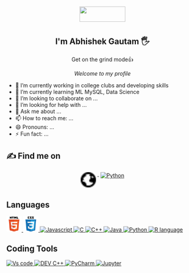 <h1 align="center"><img src="https://pa1.narvii.com/6546/2c324c2269e27c0f3cbfcd0e758896a03ba18737_hq.gif" width="120" height="40"></h1>
<h2 align="center">I'm Abhishek Gautam 🖐</h2>

<p align="center">Get on the grind mode👍</p>
<p align="center"><i>Welcome to my profile</i></p>

- 🔭 I’m currently working in college clubs and developing skills
- 🌱 I’m currently learning ML MySQL, Data Science
- 👯 I’m looking to collaborate on ...
- 🤔 I’m looking for help with ...
- 💬 Ask me about ...
- 📫 How to reach me: ...
- 😄 Pronouns: ...
- ⚡ Fun fact: ...

## ✍ Find me on
<p align="center">
 <a href="https://github.com/abhishek-220/" target="_blank" rel="noopener noreferrer"> <img src="https://raw.githubusercontent.com/iconic/open-iconic/master/svg/globe.svg" alt="Python" height="40" style="vertical-align:top; margin:4px"> </a>
 <a href="mailto:seigrain5676@gmail.com"> <img src="https://cdn.jsdelivr.net/npm/simple-icons@v3/icons/gmail.svg" alt="Python" height="40" style="vertical-align:top; margin:4px"></a>
</p>




## Languages
<p align="left">
 <a href="https://html.com/">
  <img src="https://raw.githubusercontent.com/devicons/devicon/master/icons/html5/html5-original-wordmark.svg" alt="Html" width="40" height="40">
 </a>
  <a href="https://www.w3schools.com/w3css/defaulT.asp">
  <img src="https://raw.githubusercontent.com/devicons/devicon/master/icons/css3/css3-original-wordmark.svg" alt="CSS" width="40" height="40">
 </a>
  </a>
   <a href="https://www.learn-js.org/">
  <img src="https://seeklogo.com/images/J/javascript-logo-E967E87D74-seeklogo.com.png" alt="Javascript" width="40" height="40">
 </a>
  <a href="https://www.cprogramming.com/">
  <img src="https://upload.wikimedia.org/wikipedia/commons/1/19/C_Logo.png" alt="C" width="40" height="40">
 </a>
  <a href="https://www.w3schools.com/CPP/default.asp">
  <img src="https://upload.wikimedia.org/wikipedia/commons/thumb/1/18/ISO_C%2B%2B_Logo.svg/306px-ISO_C%2B%2B_Logo.svg.png" alt="C++" width="40" height="40">
 </a>
   <a href="https://www.w3schools.com/java/default.asp">
  <img src="https://www.vectorlogo.zone/logos/java/java-vertical.svg" alt="Java" width="40" height="40">
 </a>
  </a>
   <a href="https://www.python.org">
  <img src="https://seeklogo.com/images/P/python-logo-A32636CAA3-seeklogo.com.png" alt="Python" width="40" height="40">
 </a>
   <a href="https://www.w3schools.com/r/default.asp">
  <img src="https://upload.wikimedia.org/wikipedia/commons/thumb/1/1b/R_logo.svg/724px-R_logo.svg.png" alt="R language" width="40" height="40">
 </a>
 </p>
 
 
 ## Coding Tools
 <p align="left">
 <a href="https://code.visualstudio.com/">
  <img src="https://upload.wikimedia.org/wikipedia/commons/thumb/9/9a/Visual_Studio_Code_1.35_icon.svg/512px-Visual_Studio_Code_1.35_icon.svg.png" alt="Vs code" width="40" height="40>
 </a>
  <a href="https://sourceforge.net/projects/orwelldevcpp/">
  <img src="https://www.freeiconspng.com/thumbs/c-logo-icon/dev-visual-c-plus-plus-logo-icon-11.png" alt="DEV C++" width="40" height="40>
 </a>
   <a href="https://www.jetbrains.com/pycharm/">
  <img src="https://upload.wikimedia.org/wikipedia/commons/thumb/1/1d/PyCharm_Icon.svg/512px-PyCharm_Icon.svg.png" alt="PyCharm" width="40" height="40>
 </a>
  </a>
   <a href="https://jupyter.org/">
  <img src="https://upload.wikimedia.org/wikipedia/commons/thumb/3/38/Jupyter_logo.svg/44px-Jupyter_logo.svg.png" alt="Jupyter" width="40" height="40>
 </a>      
 <a href="https://www.eclipse.org/">
  <img src="https://upload.wikimedia.org/wikipedia/commons/thumb/d/d0/Eclipse-Luna-Logo.svg/470px-Eclipse-Luna-Logo.svg.png" alt="Eclipse" width="100" height="40> </a>  
 </p>
 
 <br>
